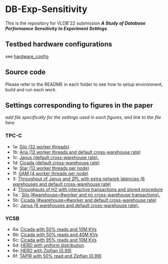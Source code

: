 # DB-Exp-Sensitivity

This is the repository for VLDB'22 submission ***A Study of Database Performance Sensitivity to Experiment Settings***.

## Testbed hardware configurations

see [hardware_config](hardware_config.md)

## Source code

Please refer to the README in each folder to see how to setup environment, build and run each work. 

## Settings corresponding to figures in the paper

*add file specifically for the settings used in each figures, and link to the file here*

### TPC-C

- 1a: [Silo (32 worker threads)](silo/settings_1a.sh)
- 1b: [Aria (12 worker threads and default cross-warehouse rate)](aria/settings_1b.sh)
- 1c: [Janus (default cross-warehouse rate).](janus/run_batch.sh)
- 1d: [Cicada (default cross-warehouse rate)](cicada/run_exp_custom.py)
- 1e: [Star (12 worker threads per node)](star/run-star.sh)
- 1f: [GAM (4 worker threads per node)](gam/database/tpcc/run-gam.sh)
- 3: [Throughput of Janus and 2PL with extra network latencies (6 warehouses and default cross-warehouse rate)](janus/run_batch.sh)
- 4: [Throughputs of H2 with interactive transactions and stored procedure]()
- 5a : [Silo (#warehouse=#worker and no cross-warehouse transactions).](silo/settings_5a.sh)
- 5b: [Cicada (#warehouse=#worker and default cross-warehouse rate)](cicada/run_exp_custom.py)
- 5c: [Janus (6 warehouses and default cross-warehouse rate).](janus/run_batch.sh)

### YCSB
- 6a: [Cicada with 50% reads and 10M KVs](cicada/run_exp_custom.py)
- 6b: [Cicada with 50% reads and 40M KVs](cicada/run_exp_custom.py)
- 6c: [Cicada with 95% reads and 10M KVs](cicada/run_exp_custom.py)
- 6d: [HERD with uniform distribution](HERD/run-herd.sh)
- 6e: [HERD with Zipfian (0.99)](HERD/run-herd.sh)
- 6f: [TAPIR with 50% read and Zipfian (0.99)](tapir/store/tools/settings_5f.sh)
